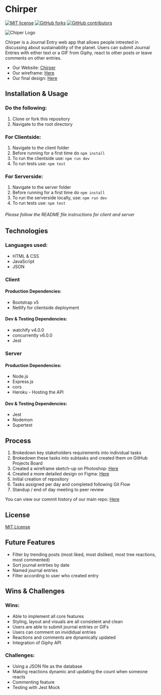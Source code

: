 # Chirper

[![MIT license](https://img.shields.io/badge/License-MIT-blue.svg)](https://lbesson.mit-license.org/)
[![GitHub forks](https://img.shields.io/github/forks/gretaivan/chirper.svg?style=social&label=Fork&maxAge=2592000)](https://github.com/gretaivan/chirper/network)
[![GitHub contributors](https://img.shields.io/github/contributors/gretaivan/chirper.svg)](https://github.com/gretaivan/chirper/graphs/contributors/)




![Chiper Logo](https://i.imgur.com/hXQv2nf.png)

Chirper is a Journal Entry web app that allows people intrested in discussing about sustainability of the planet. Users can submit Journal Entries with either text or a GIF from Giphy, react to other posts or leave comments on other entries.

* Our Website: [Chirper](https://chirper-uk.netlify.app/)
* Our wireframe: [Here](https://i.imgur.com/v19e1gj.png)
* Our final design: [Here](https://www.figma.com/file/JLIMUVHGxq2AjomuYOWobz/Chirper-Design?node-id=0%3A1)

## Installation & Usage

### Do the following:
1. Clone or fork this repository
2. Navigate to the root directory

### For Clientside:

1. Navigate to the client folder
2. Before running for a first time do ```npm install```
3. To run the clientside use: ```npm run dev```
4. To run tests use: ```npm test```

### For Serverside:
1. Navigate to the server folder
2. Before running for a first time do ```npm install```
3. To run the serverside locally, use: ```npm run dev```
4. To run tests use: ```npm test```

###### Please follow the README file instructions for client and server

## Technologies

### Languages used:
* HTML & CSS
* JavaScript
* JSON

### Client 
#### Production Dependencies:
* Bootstrap v5
* Netlify for clientside deployment

#### Dev & Testing Dependencies:
* watchify v4.0.0
* concurrently v6.0.0
* Jest

### Server
#### Production Dependencies:
* Node.js
* Express.js
* cors
* Heroku - Hosting the API


#### Dev & Testing Dependencies:
* Jest
* Nodemon
* Supertest

## Process 
1. Brokedown key stakeholders requirements into individual tasks
2. Brokedown these tasks into subtasks and created them on GitHub Projects Board
3. Created a wireframe sketch-up on Photoshop: [Here](https://i.imgur.com/v19e1gj.png)
4. Created a more detailed design on Figma: [Here](https://www.figma.com/file/JLIMUVHGxq2AjomuYOWobz/Chirper-Design?node-id=0%3A1)
5. Initial creation of repository
6. Tasks assigned per day and completed following Git Flow
7. Standup / end of day meeting to peer review

You can view our commit history of our main repo: [Here](https://github.com/gretaivan/chirper/commits/main)

## License
[MIT License](https://opensource.org/licenses/mit-license.php)

## Future Features 
* Filter by trending posts (most liked, most disliked, most tree reactions, most commented)
* Sort journal entrties by date
* Named journal entries
* Filter according to user who created entry

## Wins & Challenges

### Wins:
* Able to implement all core features
* Styling, layout and visuals are all consistent and clean
* Users are able to submit journal entries or GIFs
* Users can comment on invididual entries
* Reactions and comments are dynamically updated
* Integration of Giphy API

### Challenges:
* Using a JSON file as the database
* Making reactions dynamic and updating the count when someone reacts
* Commenting feature
* Testing with Jest Mock